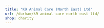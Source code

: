 ```yaml
---
title: "K9 Animal Care (North East) Ltd"
url: /durham/k9-animal-care-north-east-ltd/
shop: charity
---
```

